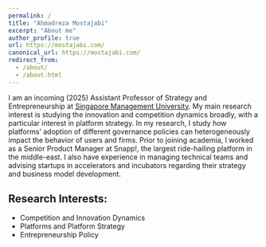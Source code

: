 ```yaml
---
permalink: /
title: "Ahmadreza Mostajabi"
excerpt: "About me"
author_profile: true
url: https://mostajabi.com/
canonical_url: https://mostajabi.com/
redirect_from: 
  - /about/
  - /about.html
---
```


I am an incoming (2025) Assistant Professor of Strategy and Entrepreneurship at [Singapore Management University](https://www.smu.edu.sg/). My main research interest is studying the innovation and competition dynamics broadly, with a particular interest in platform strategy. In my research, I study how platforms’ adoption of different governance policies can heterogeneously impact the behavior of users and firms. Prior to joining academia, I worked as a Senior Product Manager at Snapp!, the largest ride-hailing platform in the middle-east. I also have experience in managing technical teams and advising startups in accelerators and incubators regarding their strategy and business model development.

Research Interests:
---
* Competition and Innovation Dynamics
* Platforms and Platform Strategy
* Entrepreneurship Policy

